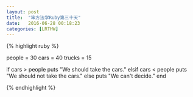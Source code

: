 ```yaml
---
layout: post
title:  "笨方法学Ruby第三十天"
date:   2016-06-28 00:18:23
categories: [LRTHW]
---
```


{% highlight ruby %}

people = 30
cars = 40
trucks = 15


if cars > people
	puts "We should take the cars."
elsif cars < people
	puts "We should not take the cars."
else
	puts "We can't decide."
end

{% endhighlight %}


